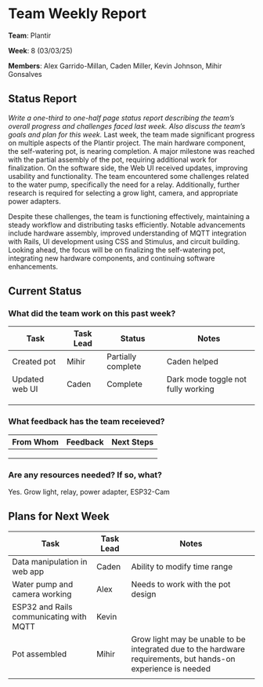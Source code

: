 # Team Weekly Report

**Team**: Plantir

**Week**: 8 (03/03/25)

**Members**: Alex Garrido-Millan, Caden Miller, Kevin Johnson, Mihir Gonsalves


## Status Report

*Write a one-third to one-half page status report describing the team’s overall progress and challenges faced last week. Also discuss the team’s goals and plan for this week.*
Last week, the team made significant progress on multiple aspects of the Plantir project. The main hardware component, the self-watering pot, is nearing completion. A major milestone was reached with the partial assembly of the pot, requiring additional work for finalization. On the software side, the Web UI received updates, improving usability and functionality. The team encountered some challenges related to the water pump, specifically the need for a relay. Additionally, further research is required for selecting a grow light, camera, and appropriate power adapters. 

Despite these challenges, the team is functioning effectively, maintaining a steady workflow and distributing tasks efficiently. Notable advancements include hardware assembly, improved understanding of MQTT integration with Rails, UI development using CSS and Stimulus, and circuit building. Looking ahead, the focus will be on finalizing the self-watering pot, integrating new hardware components, and continuing software enhancements.


## Current Status

### What did the team work on this past week?

| Task | Task Lead | Status | Notes |
| ---- | --------- | ------ | ----- |
|Created pot|Mihir|Partially complete|Caden helped|
|Updated web UI|Caden|Complete|Dark mode toggle not fully working|
|      |           |        |       |
|      |           |        |       |
|      |           |        |       |


### What feedback has the team receieved?

| From Whom | Feedback | Next Steps |
| --------- | -------- | ---------- |
|           |          |            |
|           |          |            |
|           |          |            |

### Are any resources needed? If so, what?
Yes.
Grow light, relay, power adapter, ESP32-Cam
## Plans for Next Week

| Task | Task Lead | Notes |
| ---- | --------- | ----- |
|Data manipulation in web app|Caden|Ability to modify time range|
|Water pump and camera working|Alex|Needs to work with the pot design|
|ESP32 and Rails communicating with MQTT|Kevin|       |
|Pot assembled|Mihir|Grow light may be unable to be integrated due to the hardware requirements, but hands-on experience is needed|
|      |           |       |